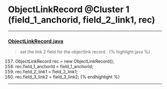 # ObjectLinkRecord @Cluster 1 (field_1_anchorid, field_2_link1, rec)

***

### [ObjectLinkRecord.java](https://searchcode.com/codesearch/view/15642374/)
> set the link 2 field for the objectlink record . 
{% highlight java %}
157. ObjectLinkRecord rec = new ObjectLinkRecord();
159. rec.field_1_anchorId = field_1_anchorId;
160. rec.field_2_link1 = field_2_link1;
161. rec.field_3_link2 = field_3_link2;
{% endhighlight %}

***

